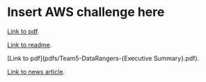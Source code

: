 # Insert AWS challenge here
[Link to pdf](pdfs/Team5-DataRangers-Pitch-Deck.pdf).

[Link to readme](pdfs/Team5-DataRangers-Readme.pdf).

[Link to pdf](pdfs/Team5-DataRangers-{Executive Summary}.pdf).


[Link to news article](https://newsroom.ucla.edu/stories/ucla-students-app-for-2028-olympic-games).


